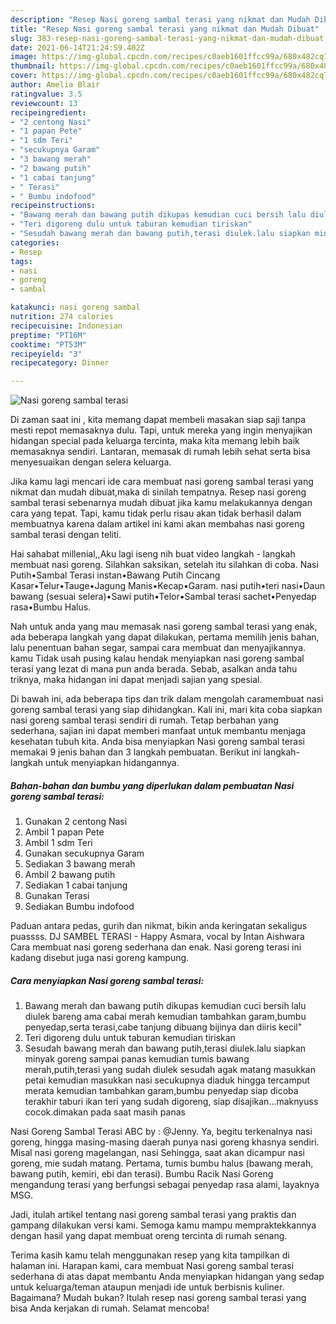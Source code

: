 ```yaml
---
description: "Resep Nasi goreng sambal terasi yang nikmat dan Mudah Dibuat"
title: "Resep Nasi goreng sambal terasi yang nikmat dan Mudah Dibuat"
slug: 383-resep-nasi-goreng-sambal-terasi-yang-nikmat-dan-mudah-dibuat
date: 2021-06-14T21:24:59.402Z
image: https://img-global.cpcdn.com/recipes/c0aeb1601ffcc99a/680x482cq70/nasi-goreng-sambal-terasi-foto-resep-utama.jpg
thumbnail: https://img-global.cpcdn.com/recipes/c0aeb1601ffcc99a/680x482cq70/nasi-goreng-sambal-terasi-foto-resep-utama.jpg
cover: https://img-global.cpcdn.com/recipes/c0aeb1601ffcc99a/680x482cq70/nasi-goreng-sambal-terasi-foto-resep-utama.jpg
author: Amelia Blair
ratingvalue: 3.5
reviewcount: 13
recipeingredient:
- "2 centong Nasi"
- "1 papan Pete"
- "1 sdm Teri"
- "secukupnya Garam"
- "3 bawang merah"
- "2 bawang putih"
- "1 cabai tanjung"
- " Terasi"
- " Bumbu indofood"
recipeinstructions:
- "Bawang merah dan bawang putih dikupas kemudian cuci bersih lalu diulek bareng ama cabai merah kemudian tambahkan garam,bumbu penyedap,serta terasi,cabe tanjung dibuang bijinya dan diiris kecil&#34;"
- "Teri digoreng dulu untuk taburan kemudian tiriskan"
- "Sesudah bawang merah dan bawang putih,terasi diulek.lalu siapkan minyak goreng sampai panas kemudian tumis bawang merah,putih,terasi yang sudah diulek sesudah agak matang masukkan petai kemudian masukkan nasi secukupnya diaduk hingga tercamput merata kemudian tambahkan garam,bumbu penyedap siap dicoba terakhir taburi ikan teri yang sudah digoreng, siap disajikan...maknyuss cocok.dimakan pada saat masih panas"
categories:
- Resep
tags:
- nasi
- goreng
- sambal

katakunci: nasi goreng sambal 
nutrition: 274 calories
recipecuisine: Indonesian
preptime: "PT16M"
cooktime: "PT53M"
recipeyield: "3"
recipecategory: Dinner

---
```



![Nasi goreng sambal terasi](https://img-global.cpcdn.com/recipes/c0aeb1601ffcc99a/680x482cq70/nasi-goreng-sambal-terasi-foto-resep-utama.jpg)

Di zaman  saat ini , kita memang dapat membeli masakan siap saji tanpa mesti repot memasaknya dulu. Tapi, untuk mereka yang ingin menyajikan hidangan special pada keluarga tercinta, maka kita memang lebih baik memasaknya sendiri. Lantaran, memasak di rumah lebih sehat serta bisa menyesuaikan dengan selera keluarga.

Jika kamu lagi mencari ide cara membuat nasi goreng sambal terasi yang nikmat dan mudah dibuat,maka di sinilah tempatnya. Resep nasi goreng sambal terasi  sebenarnya mudah dibuat jika kamu melakukannya dengan cara yang tepat. Tapi, kamu tidak perlu risau akan tidak berhasil dalam membuatnya 
karena dalam artikel ini kami akan membahas nasi goreng sambal terasi dengan teliti.  

Hai sahabat millenial,,Aku lagi iseng nih buat video langkah - langkah membuat nasi goreng. Silahkan saksikan, setelah itu silahkan di coba. Nasi Putih•Sambal Terasi instan•Bawang Putih Cincang Kasar•Telur•Tauge•Jagung Manis•Kecap•Garam. nasi putih•teri nasi•Daun bawang (sesuai selera)•Sawi putih•Telor•Sambal terasi sachet•Penyedap rasa•Bumbu Halus.

Nah untuk anda yang mau memasak nasi goreng sambal terasi yang enak, ada beberapa langkah yang dapat dilakukan, pertama memilih jenis bahan, lalu penentuan bahan segar, sampai cara membuat dan menyajikannya. kamu Tidak usah pusing kalau hendak menyiapkan nasi goreng sambal terasi yang lezat di mana pun anda berada. Sebab, asalkan anda  tahu triknya, maka hidangan ini dapat menjadi sajian yang spesial.

Di bawah ini, ada beberapa tips dan trik dalam mengolah caramembuat nasi goreng sambal terasi yang siap dihidangkan. Kali ini, mari kita coba siapkan nasi goreng sambal terasi sendiri di rumah. Tetap berbahan yang sederhana, sajian ini dapat memberi manfaat untuk membantu menjaga kesehatan tubuh kita. Anda bisa menyiapkan Nasi goreng sambal terasi memakai 9 jenis bahan dan 3 langkah pembuatan. Berikut ini langkah-langkah untuk menyiapkan hidangannya.

<!--inarticleads1-->

##### Bahan-bahan dan bumbu yang diperlukan dalam pembuatan Nasi goreng sambal terasi:

1. Gunakan 2 centong Nasi
1. Ambil 1 papan Pete
1. Ambil 1 sdm Teri
1. Gunakan secukupnya Garam
1. Sediakan 3 bawang merah
1. Ambil 2 bawang putih
1. Sediakan 1 cabai tanjung
1. Gunakan  Terasi
1. Sediakan  Bumbu indofood


Paduan antara pedas, gurih dan nikmat, bikin anda keringatan sekaligus puassss. DJ SAMBEL TERASI - Happy Asmara, vocal by Intan Aishwara Cara membuat nasi goreng sederhana dan enak. Nasi goreng terasi ini kadang disebut juga nasi goreng kampung. 

<!--inarticleads2-->

##### Cara menyiapkan Nasi goreng sambal terasi:

1. Bawang merah dan bawang putih dikupas kemudian cuci bersih lalu diulek bareng ama cabai merah kemudian tambahkan garam,bumbu penyedap,serta terasi,cabe tanjung dibuang bijinya dan diiris kecil&#34;
1. Teri digoreng dulu untuk taburan kemudian tiriskan
1. Sesudah bawang merah dan bawang putih,terasi diulek.lalu siapkan minyak goreng sampai panas kemudian tumis bawang merah,putih,terasi yang sudah diulek sesudah agak matang masukkan petai kemudian masukkan nasi secukupnya diaduk hingga tercamput merata kemudian tambahkan garam,bumbu penyedap siap dicoba terakhir taburi ikan teri yang sudah digoreng, siap disajikan...maknyuss cocok.dimakan pada saat masih panas


Nasi Goreng Sambal Terasi ABC by : @Jenny. Ya, begitu terkenalnya nasi goreng, hingga masing-masing daerah punya nasi goreng khasnya sendiri. Misal nasi goreng magelangan, nasi Sehingga, saat akan dicampur nasi goreng, mie sudah matang. Pertama, tumis bumbu halus (bawang merah, bawang putih, kemiri, ebi dan terasi). Bumbu Racik Nasi Goreng mengandung terasi yang berfungsi sebagai penyedap rasa alami, layaknya MSG. 

Jadi, itulah artikel tentang  nasi goreng sambal terasi  yang praktis dan gampang dilakukan versi kami. Semoga kamu mampu mempraktekkannya dengan hasil yang dapat membuat oreng tercinta di rumah senang. 

Terima kasih kamu telah menggunakan resep yang kita tampilkan di halaman ini. Harapan kami, cara membuat  Nasi goreng sambal terasi sederhana di atas dapat membantu Anda menyiapkan hidangan yang sedap untuk keluarga/teman ataupun menjadi ide untuk berbisnis kuliner. Bagaimana? Mudah bukan? Itulah resep nasi goreng sambal terasi yang bisa Anda kerjakan di rumah. Selamat mencoba!

